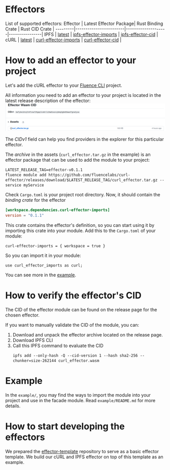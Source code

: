 # Effectors

List of supported effectors:
Effector | Latest Effector Package| Rust Binding Crate | Rust CID Crate |
---------|------------------------|--------------------|----------------|
IPFS     | [latest](https://github.com/fluencelabs/ipfs-effector/releases/latest) | [ipfs-effector-imports](https://crates.io/crates/ipfs-effector-imports) | [ipfs-effector-cid](https://crates.io/crates/ipfs-effector-cid) |
cURL     | [latest](https://github.com/fluencelabs/curl-effector/releases/latest) | [curl-effector-imports](https://crates.io/crates/curl-effector-imports) | [curl-effector-cid](https://crates.io/crates/curl-effector-cid) |


# How to add an effector to your project

Let's add the cURL effector to your [Fluence CLI](https://fluence.dev/docs/build/setting-up/installing_cli) project.

All information you need to add an effector to your project is located in the latest release description of the effector:
![cURL effector release page](./assets/release_page_example.png)

The *CIDv1* field can help you find providers in the explorer for this particular effector.

The *archive* in the assets (`curl_effector.tar.gz` in the example) is an effector package that can be used to add the module to your project:
```
LATEST_RELEASE_TAG=effector-v0.1.1
fluence module add https://github.com/fluencelabs/curl-effector/releases/download/$LATEST_RELEASE_TAG/curl_effector.tar.gz --service myService
```

Check `Cargo.toml` is your project root directory. Now, it should contain the *binding crate* for the effector
```toml
[workspace.dependencies.curl-effector-imports]
version = "0.1.1"
```
This crate contains the effector's definition, so you can start using it by importing this crate into your module.
Add this to the `Cargo.toml` of your module:
```
curl-effector-imports = { workspace = true }
```
So you can import it in your module:
```
use curl_effector_imports as curl;
```

You can see more in the [example](./example/README.md).


# How to verify the effector's CID

The CID of the effector module can be found on the release page for the chosen effector.

If you want to manually validate the CID of the module, you can:
1. Download and unpack the effector archive located on the release page.
2. Download IPFS CLI 
3. Call this IPFS command to evaluate the CID
   ```
   ipfs add --only-hash -Q --cid-version 1 --hash sha2-256 --chunker=size-262144 curl_effector.wasm
   ```

# Example

In the `example/`, you may find the ways to import the module into your project and use in the facade module.
Read `example/README.md` for more details.

# How to start developing the effectors

We prepared the [effector-template](https://github.com/fluencelabs/effector-template/) repository to serve as a basic effector template. We build our cURL and IPFS effector on top of this template as an example.
